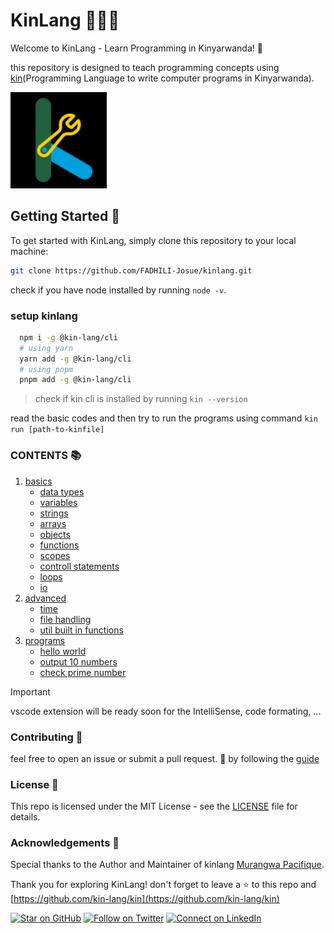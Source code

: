 # KinLang 🚀🚀🚀

Welcome to KinLang - Learn Programming in Kinyarwanda! 🎉

this repository is designed to teach programming concepts using [kin](github.com/kin-lang/kin)(Programming Language to write computer programs in Kinyarwanda).

![kin logo](./kin.png)

## Getting Started 🏁

To get started with KinLang, simply clone this repository to your local machine:

```bash
git clone https://github.com/FADHILI-Josue/kinlang.git
```

check if you have node installed by running `node -v`.

### setup kinlang 

```bash
  npm i -g @kin-lang/cli
  # using yarn
  yarn add -g @kin-lang/cli
  # using pnpm
  pnpm add -g @kin-lang/cli
```
> check if kin cli is installed by running `kin --version`

read the basic codes and then try to run the programs using command `kin run [path-to-kinfile]` 

### CONTENTS 📚

 1. [basics](basics)
    - [data types](/basics/01_data_types.kin)
    - [variables](/basics/02_variables.kin)
    - [strings](/basics/03_strings.kin)
    - [arrays](/basics/04_arrays.kin)
    - [objects](/basics/05_objects.kin)
    - [functions](/basics/06_functions.kin)
    - [scopes](/basics/07_scopes.kin)
    - [controll statements](/basics/08_controll_statements.kin)
    - [loops](/basics/09_loops.kin)
    - [io](/basics/10_io.kin)
 2. [advanced](/advanced)
    - [time](/advanced/time.kin)
    - [file handling](/advanced/file_handling.kin)
    - [util built in functions](/advanced/builtin_fns.kin) 
 3. [programs](/programs)
    - [hello world](/programs/hello_world.kin)
    - [output 10 numbers](/programs/output_10_nbrs.kin)
    - [check prime number](/programs/check_prime_nbr.kin)


> [!IMPORTANT]
> vscode extension will be ready soon for the IntelliSense, code formating, ...

### Contributing 🤝

feel free to open an issue or submit a pull request. 🌟 by following the [guide](/CONTRIBUTING.md)

### License 📝

This repo is licensed under the MIT License - see the [LICENSE](/LICENSE) file for details.

### Acknowledgements 🙏

Special thanks to the Author and Maintainer of kinlang [Murangwa Pacifique](https://github.com/pacifiquem).


Thank you for exploring KinLang!
don't forget to leave a ⭐ to this repo and [https://github.com/kin-lang/kin](https://github.com/kin-lang/kin)


[![Star on GitHub](https://img.shields.io/github/stars/FADHILI-Josue/kinlang.svg?style=social)](https://github.com/FADHILI-Josue/kinlang/stargazers)
[![Follow on Twitter](https://img.shields.io/twitter/follow/FADHILIJosue?style=social)](https://twitter.com/FADHILIJosue)
[![Connect on LinkedIn](https://img.shields.io/badge/connect-linkedin-blue)](https://www.linkedin.com/in/fadhili-josue/)




